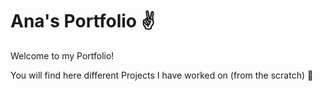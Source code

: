 # Ana's Portfolio :v:

Welcome to my Portfolio!

You will find here different Projects I have worked on (from the scratch) :muscle:
